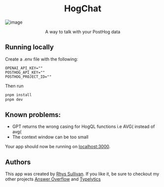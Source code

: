   <h1 align="center">HogChat</h1>

![image](https://github.com/RhysSullivan/hogchat/assets/39114868/b0676b01-cf50-44df-a2df-8f669ce97eb3)



<p align="center">
  A way to talk with your PostHog data
</p>


## Running locally

Create a .env file with the following:
```env
OPENAI_API_KEY=""
POSTHOG_API_KEY=""
POSTHOG_PROJECT_ID=""
```

Then run
```bash
pnpm install
pnpm dev
```

## Known problems:

- GPT returns the wrong casing for HogQL functions i.e AVG( instead of avg(
- The context window can be too small

Your app should now be running on [localhost:3000](http://localhost:3000/).

## Authors

This app was created by [Rhys Sullivan](https://twitter.com/RhysSullivan). If you like it, be sure to checkout my other projects [Answer Overflow](https://www.answeroverflow.com) and [Typelytics](https://typelytics.rhyssul.com/)
